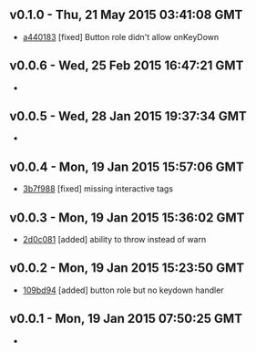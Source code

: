 v0.1.0 - Thu, 21 May 2015 03:41:08 GMT
--------------------------------------

- [a440183](../../commit/a440183) [fixed] Button role didn't allow onKeyDown


v0.0.6 - Wed, 25 Feb 2015 16:47:21 GMT
--------------------------------------

- 


v0.0.5 - Wed, 28 Jan 2015 19:37:34 GMT
--------------------------------------

- 


v0.0.4 - Mon, 19 Jan 2015 15:57:06 GMT
--------------------------------------

- [3b7f988](../../commit/3b7f988) [fixed] missing interactive tags


v0.0.3 - Mon, 19 Jan 2015 15:36:02 GMT
--------------------------------------

- [2d0c081](../../commit/2d0c081) [added] ability to throw instead of warn


v0.0.2 - Mon, 19 Jan 2015 15:23:50 GMT
--------------------------------------

- [109bd94](../../commit/109bd94) [added] button role but no keydown handler


v0.0.1 - Mon, 19 Jan 2015 07:50:25 GMT
--------------------------------------

- 


